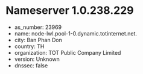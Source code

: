 # Nameserver 1.0.238.229

* as_number: 23969
* name: node-lwl.pool-1-0.dynamic.totinternet.net.
* city: Ban Phan Don
* country: TH
* organization: TOT Public Company Limited
* version: Unknown
* dnssec: false

